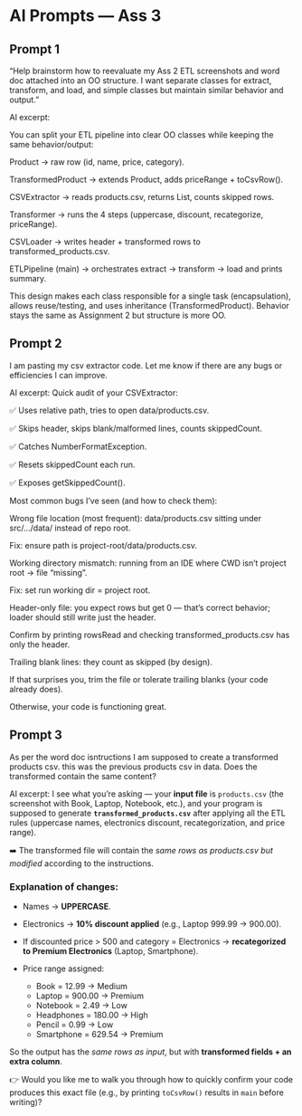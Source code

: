 # AI Prompts — Ass 3

## Prompt 1

“Help brainstorm how to reevaluate my Ass 2 ETL screenshots and word doc attached into an OO structure. I want separate classes for extract, transform, and load, and simple  classes but maintain similar behavior and output.”

AI excerpt: 

You can split your ETL pipeline into clear OO classes while keeping the same behavior/output:

Product → raw row (id, name, price, category).

TransformedProduct → extends Product, adds priceRange + toCsvRow().

CSVExtractor → reads products.csv, returns List<Product>, counts skipped rows.

Transformer → runs the 4 steps (uppercase, discount, recategorize, priceRange).

CSVLoader → writes header + transformed rows to transformed_products.csv.

ETLPipeline (main) → orchestrates extract → transform → load and prints summary.

This design makes each class responsible for a single task (encapsulation), allows reuse/testing, and uses inheritance (TransformedProduct). Behavior stays the same as Assignment 2 but structure is more OO.

## Prompt 2
I am pasting my csv extractor code. Let me know if there are any bugs or efficiencies I can improve.

AI excerpt:
Quick audit of your CSVExtractor:

✅ Uses relative path, tries to open data/products.csv.

✅ Skips header, skips blank/malformed lines, counts skippedCount.

✅ Catches NumberFormatException.

✅ Resets skippedCount each run.

✅ Exposes getSkippedCount().

Most common bugs I’ve seen (and how to check them):

Wrong file location (most frequent): data/products.csv sitting under src/.../data/ instead of repo root.

Fix: ensure path is project-root/data/products.csv.

Working directory mismatch: running from an IDE where CWD isn’t project root → file “missing”.

Fix: set run working dir = project root.

Header-only file: you expect rows but get 0 — that’s correct behavior; loader should still write just the header.

Confirm by printing rowsRead and checking transformed_products.csv has only the header.

Trailing blank lines: they count as skipped (by design).

If that surprises you, trim the file or tolerate trailing blanks (your code already does).

Otherwise, your code is functioning great.

## Prompt 3
As per the word doc isntructions I am supposed to create a transformed products csv. this was the previous products csv in data. Does the transformed contain the same content?

AI excerpt:
I see what you’re asking — your **input file** is `products.csv` (the screenshot with Book, Laptop, Notebook, etc.), and your program is supposed to generate **`transformed_products.csv`** after applying all the ETL rules (uppercase names, electronics discount, recategorization, and price range).

➡️ The transformed file will contain the *same rows as products.csv but modified* according to the instructions.

### Explanation of changes:

* Names → **UPPERCASE**.
* Electronics → **10% discount applied** (e.g., Laptop 999.99 → 900.00).
* If discounted price > 500 and category = Electronics → **recategorized to Premium Electronics** (Laptop, Smartphone).
* Price range assigned:

  * Book = 12.99 → Medium
  * Laptop = 900.00 → Premium
  * Notebook = 2.49 → Low
  * Headphones = 180.00 → High
  * Pencil = 0.99 → Low
  * Smartphone = 629.54 → Premium

So the output has the *same rows as input*, but with **transformed fields + an extra column**.

👉 Would you like me to walk you through how to quickly confirm your code produces this exact file (e.g., by printing `toCsvRow()` results in `main` before writing)?
